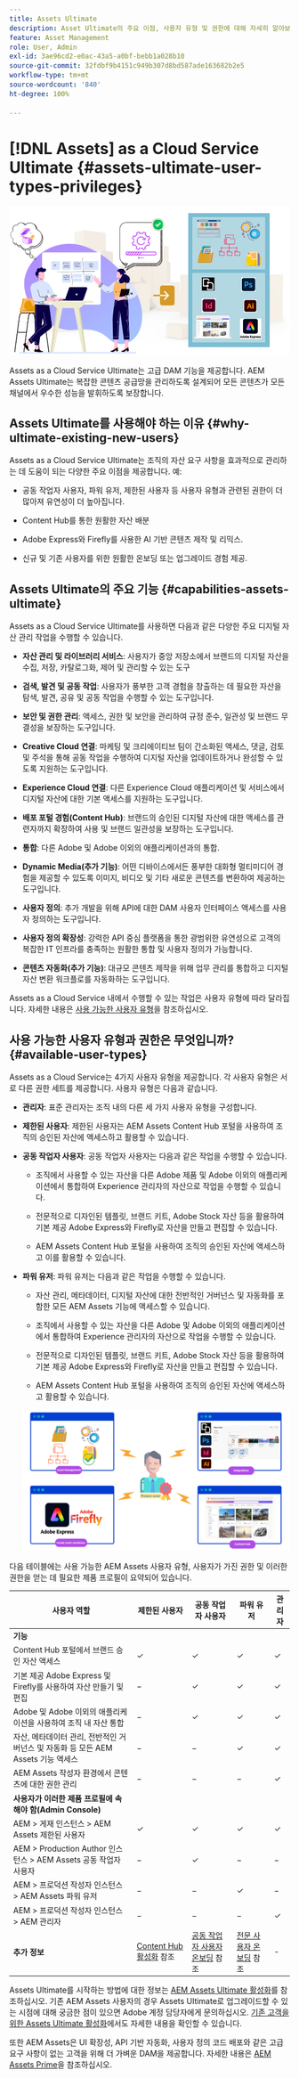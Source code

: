 ```yaml
---
title: Assets Ultimate
description: Asset Ultimate의 주요 이점, 사용자 유형 및 권한에 대해 자세히 알아보십시오.
feature: Asset Management
role: User, Admin
exl-id: 3ae96cd2-e0ac-43a5-a0bf-bebb1a028b10
source-git-commit: 32fdbf9b4151c949b307d8bd587ade163682b2e5
workflow-type: tm+mt
source-wordcount: '840'
ht-degree: 100%

---
```


# [!DNL Assets] as a Cloud Service Ultimate {#assets-ultimate-user-types-privileges}

![Assets as a Cloud Service Ultimate](/help/assets/assets/aem-assets-ultimate-banner.png)

Assets as a Cloud Service Ultimate는 고급 DAM 기능을 제공합니다. AEM Assets Ultimate는 복잡한 콘텐츠 공급망을 관리하도록 설계되어 모든 콘텐츠가 모든 채널에서 우수한 성능을 발휘하도록 보장합니다.

## Assets Ultimate를 사용해야 하는 이유 {#why-ultimate-existing-new-users}

Assets as a Cloud Service Ultimate는 조직의 자산 요구 사항을 효과적으로 관리하는 데 도움이 되는 다양한 주요 이점을 제공합니다. 예:

* 공동 작업자 사용자, 파워 유저, 제한된 사용자 등 사용자 유형과 관련된 권한이 더 많아져 유연성이 더 높아집니다.

* Content Hub를 통한 원활한 자산 배분

* Adobe Express와 Firefly를 사용한 AI 기반 콘텐츠 제작 및 리믹스.

* 신규 및 기존 사용자를 위한 원활한 온보딩 또는 업그레이드 경험 제공.

## Assets Ultimate의 주요 기능 {#capabilities-assets-ultimate}

Assets as a Cloud Service Ultimate를 사용하면 다음과 같은 다양한 주요 디지털 자산 관리 작업을 수행할 수 있습니다.

* **자산 관리 및 라이브러리 서비스**&#x200B;: 사용자가 중앙 저장소에서 브랜드의 디지털 자산을 수집, 저장, 카탈로그화, 제어 및 관리할 수 있는 도구

* **검색, 발견 및 공동 작업**: 사용자가 풍부한 고객 경험을 창출하는 데 필요한 자산을 탐색, 발견, 공유 및 공동 작업을 수행할 수 있는 도구입니다.

* **보안 및 권한 관리**: 액세스, 권한 및 보안을 관리하여 규정 준수, 일관성 및 브랜드 무결성을 보장하는 도구입니다.

* **Creative Cloud 연결**: 마케팅 및 크리에이티브 팀이 간소화된 액세스, 댓글, 검토 및 주석을 통해 공동 작업을 수행하여 디지털 자산을 업데이트하거나 완성할 수 있도록 지원하는 도구입니다.

* **Experience Cloud 연결**: 다른 Experience Cloud 애플리케이션 및 서비스에서 디지털 자산에 대한 기본 액세스를 지원하는 도구입니다.

* **배포 포털 경험(Content Hub)**: 브랜드의 승인된 디지털 자산에 대한 액세스를 관련자까지 확장하여 사용 및 브랜드 일관성을 보장하는 도구입니다.

* **통합**: 다른 Adobe 및 Adobe 이외의 애플리케이션과의 통합.

* **Dynamic Media(추가 기능)**: 어떤 디바이스에서든 풍부한 대화형 멀티미디어 경험을 제공할 수 있도록 이미지, 비디오 및 기타 새로운 콘텐츠를 변환하여 제공하는 도구입니다.

* **사용자 정의**: 추가 개발을 위해 API에 대한 DAM 사용자 인터페이스 액세스를 사용자 정의하는 도구입니다.

* **사용자 정의 확장성**: 강력한 API 중심 플랫폼을 통한 광범위한 유연성으로 고객의 복잡한 IT 인프라를 충족하는 원활한 통합 및 사용자 정의가 가능합니다.

* **콘텐츠 자동화(추가 기능)**: 대규모 콘텐츠 제작을 위해 업무 관리를 통합하고 디지털 자산 변환 워크플로를 자동화하는 도구입니다.

Assets as a Cloud Service 내에서 수행할 수 있는 작업은 사용자 유형에 따라 달라집니다. 자세한 내용은 [사용 가능한 사용자 유형](#available-user-types)을 참조하십시오.


## 사용 가능한 사용자 유형과 권한은 무엇입니까? {#available-user-types}

Assets as a Cloud Service는 4가지 사용자 유형을 제공합니다. 각 사용자 유형은 서로 다른 권한 세트를 제공합니다. 사용자 유형은 다음과 같습니다.

* **관리자**: 표준 관리자는 조직 내의 다른 세 가지 사용자 유형을 구성합니다.

* **제한된 사용자**: 제한된 사용자는 AEM Assets Content Hub 포털을 사용하여 조직의 승인된 자산에 액세스하고 활용할 수 있습니다.

* **공동 작업자 사용자**: 공동 작업자 사용자는 다음과 같은 작업을 수행할 수 있습니다.

   * 조직에서 사용할 수 있는 자산을 다른 Adobe 제품 및 Adobe 이외의 애플리케이션에서 통합하여 Experience 관리자의 자산으로 작업을 수행할 수 있습니다.

   * 전문적으로 디자인된 템플릿, 브랜드 키트, Adobe Stock 자산 등을 활용하여 기본 제공 Adobe Express와 Firefly로 자산을 만들고 편집할 수 있습니다.

   * AEM Assets Content Hub 포털을 사용하여 조직의 승인된 자산에 액세스하고 이를 활용할 수 있습니다.

* **파워 유저**: 파워 유저는 다음과 같은 작업을 수행할 수 있습니다.

   * 자산 관리, 메타데이터, 디지털 자산에 대한 전반적인 거버넌스 및 자동화를 포함한 모든 AEM Assets 기능에 액세스할 수 있습니다.

   * 조직에서 사용할 수 있는 자산을 다른 Adobe 및 Adobe 이외의 애플리케이션에서 통합하여 Experience 관리자의 자산으로 작업을 수행할 수 있습니다.

   * 전문적으로 디자인된 템플릿, 브랜드 키트, Adobe Stock 자산 등을 활용하여 기본 제공 Adobe Express와 Firefly로 자산을 만들고 편집할 수 있습니다.

   * AEM Assets Content Hub 포털을 사용하여 조직의 승인된 자산에 액세스하고 활용할 수 있습니다.

  ![Assets as a Cloud Service 파워 유저](/help/assets/assets/assets-cs-power-users.png)

다음 테이블에는 사용 가능한 AEM Assets 사용자 유형, 사용자가 가진 권한 및 이러한 권한을 얻는 데 필요한 제품 프로필이 요약되어 있습니다.


| 사용자 역할 | 제한된 사용자 | 공동 작업자 사용자 | 파워 유저 | 관리자 |
|---------------|----------|----------|-------------------------|---|
| **기능** |
| Content Hub 포털에서 브랜드 승인 자산 액세스 | ✓ | ✓ | ✓ | ✓ |
| 기본 제공 Adobe Express 및 Firefly를 사용하여 자산 만들기 및 편집 | − | ✓ | ✓ | ✓ |
| Adobe 및 Adobe 이외의 애플리케이션을 사용하여 조직 내 자산 통합 | − | ✓ | ✓ | ✓ |
| 자산, 메타데이터 관리, 전반적인 거버넌스 및 자동화 등 모든 AEM Assets 기능 액세스 | − | − | ✓ | ✓ |
| AEM Assets 작성자 환경에서 콘텐츠에 대한 권한 관리 | − | − | − | ✓ |
| **사용자가 이러한 제품 프로필에 속해야 함(Admin Console)** |
| AEM > 게재 인스턴스 > AEM Assets 제한된 사용자 | ✓ | ✓ | ✓ | ✓ |
| AEM > Production Author 인스턴스 > AEM Assets 공동 작업자 사용자 | − | ✓ | − | − |
| AEM > 프로덕션 작성자 인스턴스 > AEM Assets 파워 유저 | − | − | ✓ | − |
| AEM > 프로덕션 작성자 인스턴스 > AEM 관리자 | − | − | − | ✓ |
| **추가 정보** | [Content Hub 활성화](/help/assets/enable-assets-ultimate.md##enable-assets-ultimate-new-users) 참조 | [공동 작업자 사용자 온보딩](/help/assets/enable-assets-ultimate.md#onboard-collaborator-users) 참조 | [전문 사용자 온보딩](/help/assets/enable-assets-ultimate.md#onboard-power-users) 참조 | - |

Assets Ultimate를 시작하는 방법에 대한 정보는 [AEM Assets Ultimate 활성화](/help/assets/enable-assets-ultimate.md)를 참조하십시오. 기존 AEM Assets 사용자의 경우 Assets Ultimate로 업그레이드할 수 있는 시점에 대해 궁금한 점이 있으면 Adobe 계정 담당자에게 문의하십시오. [기존 고객을 위한 Assets Ultimate 활성화](/help/assets/enable-assets-ultimate.md#enable-assets-ultimate-existing-customers)에서도 자세한 내용을 확인할 수 있습니다.

또한 AEM Assets은 UI 확장성, API 기반 자동화, 사용자 정의 코드 배포와 같은 고급 요구 사항이 없는 고객을 위해 더 가벼운 DAM을 제공합니다. 자세한 내용은 [AEM Assets Prime](/help/assets/assets-prime.md)을 참조하십시오.
